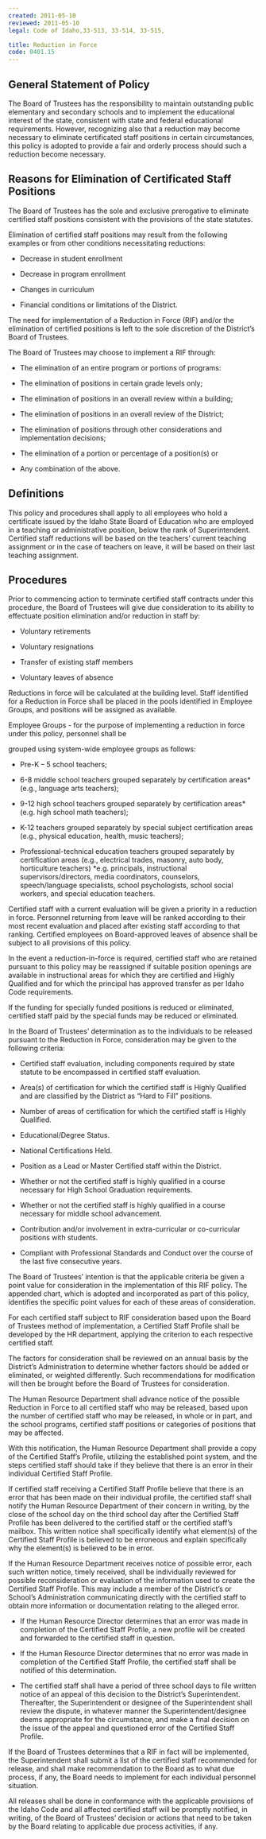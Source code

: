 ```yaml
---
created: 2011-05-10
reviewed: 2011-05-10
legal: Code of Idaho,33-513, 33-514, 33-515,

title: Reduction in Force
code: 0401.15
---
```



## General Statement of Policy

The Board of Trustees has the responsibility to maintain outstanding public elementary and secondary schools and to implement the educational interest of the state, consistent with state and federal educational requirements. However, recognizing also that a reduction may become necessary to eliminate certificated staff positions in certain circumstances, this policy is adopted to provide a fair and orderly process should such a reduction become necessary.

## Reasons for Elimination of Certificated Staff Positions

The Board of Trustees has the sole and exclusive prerogative to eliminate certified staff positions consistent with the provisions of the state statutes.

Elimination of certified staff positions may result from the following examples or from other conditions necessitating reductions:



- Decrease in student enrollment

- Decrease in program enrollment

- Changes in curriculum

- Financial conditions or limitations of the District.

The need for implementation of a Reduction in Force (RIF) and/or the elimination of certified positions is left to the sole discretion of the District’s Board of Trustees.

The Board of Trustees may choose to implement a RIF through:



- The elimination of an entire program or portions of programs:

- The elimination of positions in certain grade levels only;

- The elimination of positions in an overall review within a building;

- The elimination of positions in an overall review of the District;

- The elimination of positions through other considerations and implementation decisions;

- The elimination of a portion or percentage of a position(s) or

- Any combination of the above.

## Definitions

This policy and procedures shall apply to all employees who hold a certificate issued by the Idaho State Board of Education who are employed in a teaching or administrative position, below the rank of Superintendent. Certified staff reductions will be based on the teachers’ current teaching assignment or in the case of teachers on leave, it will be based on their last teaching assignment.

## Procedures

Prior to commencing action to terminate certified staff contracts under this procedure, the Board of Trustees will give due consideration to its ability to effectuate position elimination and/or reduction in staff by:



- Voluntary retirements

- Voluntary resignations

- Transfer of existing staff members

- Voluntary leaves of absence

Reductions in force will be calculated at the building level. Staff identified for a Reduction in Force shall be placed in the pools identified in Employee Groups, and positions will be assigned as available.

Employee Groups - for the purpose of implementing a reduction in force under this policy, personnel shall be

grouped using system-wide employee groups as follows:



- Pre-K – 5 school teachers;

- 6-8 middle school teachers grouped separately by certification areas* (e.g., language arts teachers);

- 9-12 high school teachers grouped separately by certification areas* (e.g. high school math teachers);

- K-12 teachers grouped separately by special subject certification areas (e.g., physical education, health, music teachers);

- Professional-technical education teachers grouped separately by certification areas (e.g., electrical trades, masonry, auto body, horticulture teachers) *e.g. principals, instructional supervisors/directors, media coordinators, counselors, speech/language specialists, school psychologists, school social workers, and special education teachers.

Certified staff with a current evaluation will be given a priority in a reduction in force. Personnel returning from leave will be ranked according to their most recent evaluation and placed after existing staff according to that ranking. Certified employees on Board-approved leaves of absence shall be subject to all provisions of this policy.

In the event a reduction-in-force is required, certified staff who are retained pursuant to this policy may be reassigned if suitable position openings are available in instructional areas for which they are certified and Highly Qualified and for which the principal has approved transfer as per Idaho Code requirements.

If the funding for specially funded positions is reduced or eliminated, certified staff paid by the special funds may be reduced or eliminated.

In the Board of Trustees’ determination as to the individuals to be released pursuant to the Reduction in Force, consideration may be given to the following criteria:



- Certified staff evaluation, including components required by state statute to be encompassed in certified staff evaluation.

- Area(s) of certification for which the certified staff is Highly Qualified and are classified by the District as “Hard to Fill” positions.

- Number of areas of certification for which the certified staff is Highly Qualified.

- Educational/Degree Status.

- National Certifications Held.

- Position as a Lead or Master Certified staff within the District.

- Whether or not the certified staff is highly qualified in a course necessary for High School Graduation requirements.

- Whether or not the certified staff is highly qualified in a course necessary for middle school advancement.

- Contribution and/or involvement in extra-curricular or co-curricular positions with students.

- Compliant with Professional Standards and Conduct over the course of the last five consecutive years.

The Board of Trustees’ intention is that the applicable criteria be given a point value for consideration in the implementation of this RIF policy. The appended chart, which is adopted and incorporated as part of this policy, identifies the specific point values for each of these areas of consideration.

For each certified staff subject to RIF consideration based upon the Board of Trustees method of implementation, a Certified Staff Profile shall be developed by the HR department, applying the criterion to each respective certified staff.

The factors for consideration shall be reviewed on an annual basis by the District’s Administration to determine whether factors should be added or eliminated, or weighted differently. Such recommendations for modification will then be brought before the Board of Trustees for consideration.

The Human Resource Department shall advance notice of the possible Reduction in Force to all certified staff who may be released, based upon the number of certified staff who may be released, in whole or in part, and the school programs, certified staff positions or categories of positions that may be affected.

With this notification, the Human Resource Department shall provide a copy of the Certified Staff’s Profile, utilizing the established point system, and the steps certified staff should take if they believe that there is an error in their individual Certified Staff Profile.


If certified staff receiving a Certified Staff Profile believe that there is an error that has been made on their individual profile, the certified staff shall notify the Human Resource Department of their concern in writing, by the close of the school day on the third school day after the Certified Staff Profile has been delivered to the certified staff or the certified staff’s mailbox. This written notice shall specifically identify what element(s) of the Certified Staff Profile is believed to be erroneous and explain specifically why the element(s) is believed to be in error.

If the Human Resource Department receives notice of possible error, each such written notice, timely received, shall be individually reviewed for possible reconsideration or evaluation of the information used to create the Certified Staff Profile. This may include a member of the District’s or School’s Administration communicating directly with the certified staff to obtain more information or documentation relating to the alleged error.



- If the Human Resource Director determines that an error was made in completion of the Certified Staff Profile, a new profile will be created and forwarded to the certified staff in question.

- If the Human Resource Director determines that no error was made in completion of the Certified Staff Profile, the certified staff shall be notified of this determination.

- The certified staff shall have a period of three school days to file written notice of an appeal of this decision to the District’s Superintendent. Thereafter, the Superintendent or designee of the Superintendent shall review the dispute, in whatever manner the Superintendent/designee deems appropriate for the circumstance, and make a final decision on the issue of the appeal and questioned error of the Certified Staff Profile.

If the Board of Trustees determines that a RIF in fact will be implemented, the Superintendent shall submit a list of the certified staff recommended for release, and shall make recommendation to the Board as to what due process, if any, the Board needs to implement for each individual personnel situation.

All releases shall be done in conformance with the applicable provisions of the Idaho Code and all affected certified staff will be promptly notified, in writing, of the Board of Trustees’ decision or actions that need to be taken by the Board relating to applicable due process activities, if any.

